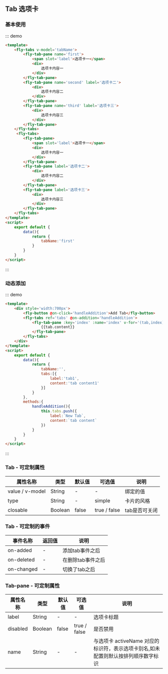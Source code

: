 <script>
    export default {
        data(){
            return {
                index:1,
                tabName:'first',
                tabs:[{
                    label:'tab1',
                    content:'tab content1'
                }]
            }
        },
        methods:{
            handleAddition(){
                this.tabs.push({
                    label:`New Tab`,
                    content:`tab content`
                })
            }
        }
    }
</script>
## Tab 选项卡

### 基本使用

::: demo
```html
<template>
    <fly-tabs v-model='tabName'>
        <fly-tab-pane name='first'>
            <span slot='label'>选项卡一</span>
            <div>
                选项卡内容一
            </div>
        </fly-tab-pane>
        <fly-tab-pane name='second' label='选项卡二'>
            <div>
                选项卡内容二
            </div>
        </fly-tab-pane>
        <fly-tab-pane name='third' label='选项卡三'>
            <div>
                选项卡内容三
            </div>
        </fly-tab-pane>
    </fly-tabs>
     <fly-tabs>
        <fly-tab-pane>
            <span slot='label'>选项卡一</span>
            <div>
                选项卡内容一
            </div>
        </fly-tab-pane>
        <fly-tab-pane label='选项卡二'>
            <div>
                选项卡内容二
            </div>
        </fly-tab-pane>
        <fly-tab-pane label='选项卡三'>
            <div>
                选项卡内容三
            </div>
        </fly-tab-pane>
    </fly-tabs>
</template>
<script>
    export default {
        data(){
            return {
                tabName:'first'
            }
        }
    }
</script>
```
:::

### 动态添加

::: demo
```html
<template>
    <div style='width:700px'>
        <fly-button @on-click='handleAddition'>Add Tab</fly-button>
        <fly-tabs ref='tabs' @on-addition='handleAddition'>
            <fly-tab-pane :key='index' :name='index' v-for='(tab,index) in tabs' :label='tab.label'>
                {{tab.content}}
            </fly-tab-pane>
        </fly-tabs>
    </div>
</template>
<script>
    export default {
        data(){
            return {
                tabName:'',
                tabs:[{
                    label:'tab1',
                    content:'tab content1'
                }]
            }
        },
        methods:{
            handleAddition(){
                this.tabs.push({
                    label:`New Tab`,
                    content:`tab content`
                })
            }
        }
    }
</script>
```
:::


### Tab - 可定制属性

属性名称 | 类型 | 默认值  | 可选值  | 说明  |
---------|----------|---------|---------|--------|
value / v-model | String | - | - | 绑定的值
type |  String  | - | simple | 卡片的风格  |
closable | Boolean | false  | true / false | tab是否可关闭  |

<!-- addable | Boolean | false  | true / false |  tab是否可增加 | -->
<!-- show-all-tags | Boolean | true  | true / false | tab多过时是否显示辅助查看列表  | -->
 <!-- fixed-width| String | - | - | 设置tab宽度，有值之后就是固定宽度，不会自动适应宽度  | -->

### Tab - 可定制的事件

事件名称 | 返回值 | 说明
---------|----------|---------
 on-added | - |  添加tab事件之后
 on-deleted | - | 在删除tab事件之后
 on-changed | - | 切换了tab之后

 ### Tab-pane - 可定制属性

属性名称 | 类型 | 默认值  | 可选值  | 说明  |
---------|----------|---------|---------|--------|
label |  String  | - | - | 选项卡标题  |
disabled | Boolean | false  | true / false | 是否禁用 |
name | String | -  | - | 与选项卡 activeName 对应的标识符，表示选项卡别名,如未配置则默认按排列顺序数字标识 |
